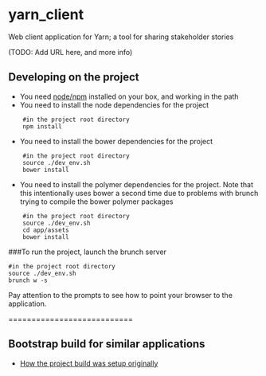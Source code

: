 yarn_client
===========

Web client application for Yarn; a tool for sharing stakeholder stories

(TODO: Add URL here, and more info)

## Developing on the project

- You need [node/npm](http://nodejs.org/) installed on your box, and working in the path
- You need to install the node dependencies for the project
```
    #in the project root directory
    npm install
```

- You need to install the bower dependencies for the project
```
    #in the project root directory
    source ./dev_env.sh
    bower install
```

- You need to install the polymer dependencies for the project.
  Note that this intentionally uses bower a second time
  due to problems with brunch trying to compile the bower polymer packages
```
    #in the project root directory
    source ./dev_env.sh
    cd app/assets
    bower install
```

###To run the project, launch the brunch server
```
#in the project root directory
source ./dev_env.sh
brunch w -s
```

Pay attention to the prompts to see how to point your browser to the application.

===========================

## Bootstrap build for similar applications

- [How the project build was setup originally](https://github.com/kavika13/client_prototype)
